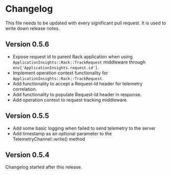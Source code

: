 # Changelog

This file needs to be updated with every significant pull request. It is used to write down release notes.

## Version 0.5.6
* Expose request id to parent Rack application when using `ApplicationInsights::Rack::TrackRequest` middleware through `env['ApplicationInsights.request.id']`.
* Implement operation context functionality for `ApplicationInsights::Rack::TrackRequest`.
* Add functionality to accept a Request-Id header for telemetry correlation.
* Add functionality to populate Request-Id header in response.
* Add operation context to request tracking middleware.

## Version 0.5.5
* Add some basic logging when failed to send telemetry to the server
* Add timestamp as an optional parameter to the TelemetryChannel::write() method

## Version 0.5.4

Changelog started after this release. 
